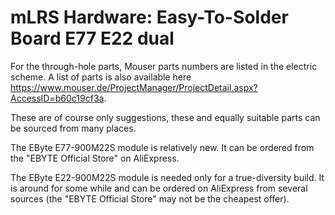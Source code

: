 # mLRS Hardware: Easy-To-Solder Board E77 E22 dual #

For the through-hole parts, Mouser parts numbers are listed in the electric scheme. A list of parts is also available here https://www.mouser.de/ProjectManager/ProjectDetail.aspx?AccessID=b60c19cf3a.

These are of course only suggestions, these and equally suitable parts can be sourced from many places.

The EByte E77-900M22S module is relatively new. It can be ordered from the "EBYTE Official Store" on AliExpress.

The EByte E22-900M22S module is needed only for a true-diversity build. It is around for some while and can be ordered on AliExpress from several sources (the "EBYTE Official Store" may not be the cheapest offer).





